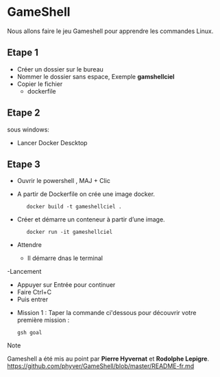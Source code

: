 # GameShell

Nous allons faire le jeu Gameshell pour apprendre les commandes Linux.


## Etape 1 
* Créer un dossier sur le bureau
* Nommer le dossier sans espace,     Exemple **gamshellciel**
* Copier le fichier
  * dockerfile
 

## Etape 2
sous windows:
* Lancer Docker Descktop

## Etape 3
* Ouvrir le powershell , MAJ + Clic
- A partir de Dockerfile on crée une image docker.

         docker build -t gameshellciel .
  
- Créer et démarre un conteneur à partir d’une image.

         docker run -it gameshellciel

- Attendre
  * Il démarre dnas le terminal

-Lancement
  * Appuyer sur Entrée pour continuer
  * Faire Ctrl+C
  * Puis entrer 

- Mission 1 :
   Taper la commande ci'dessous pour découvrir votre première mission :
    
      gsh goal

> [!NOTE]
> Gameshell a été mis au point par **Pierre Hyvernat** et **Rodolphe Lepigre**.
> https://github.com/phyver/GameShell/blob/master/README-fr.md
